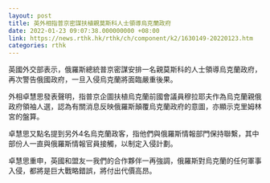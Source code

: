 ```yaml
---
layout: post
title: 英外相指普京密謀扶植親莫斯科人士領導烏克蘭政府
date: 2022-01-23 09:07:38.000000000 +08:00
link: https://news.rthk.hk/rthk/ch/component/k2/1630149-20220123.htm
categories: rthk
---
```


英國外交部表示，俄羅斯總統普京密謀安排一名親莫斯科的人士領導烏克蘭政府，再次警告俄國政府，一旦入侵烏克蘭將面臨嚴重後果。

外相卓慧思發表聲明，指普京企圖扶植烏克蘭前國會議員穆拉耶夫作為烏克蘭親俄政府領袖人選，認為有關消息反映俄羅斯顛覆烏克蘭政府的意圖，亦顯示克里姆林宮的盤算。

卓慧思又點名提到另外4名烏克蘭政客，指他們與俄羅斯情報部門保持聯繫，其中部份人一直與俄羅斯情報官員接觸，以制定入侵計劃。

卓慧思重申，英國和盟友一我們的合作夥伴一再強調，俄羅斯對烏克蘭的任何軍事入侵，都將是巨大戰略錯誤，將付出代價高昂。
